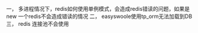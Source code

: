 一， 多进程情况下，redis如何使用单例模式，会造成redis错读的问题，如果是new 一个redis不会造成错读的情况
二， easyswoole使用tp_orm无法加载到DB 
三， redis 连接池不会使用